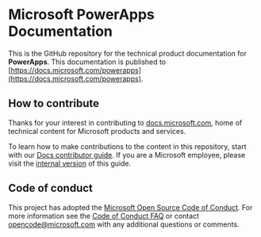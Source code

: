 # Microsoft PowerApps Documentation

This is the GitHub repository for the technical product documentation for **PowerApps**. This documentation is published to  [https://docs.microsoft.com/powerapps](https://docs.microsoft.com/powerapps).

## How to contribute

Thanks for your interest in contributing to [docs.microsoft.com](https://docs.microsoft.com/), home of technical content for Microsoft products and services.

To learn how to make contributions to the content in this repository, start with our [Docs contributor guide](https://docs.microsoft.com/contribute). If you are a Microsoft employee, please visit the [internal version](https://aka.ms/docsguidescontribute) of this guide.

## Code of conduct

This project has adopted the [Microsoft Open Source Code of Conduct](https://opensource.microsoft.com/codeofconduct/). For more information see the [Code of Conduct FAQ](https://opensource.microsoft.com/codeofconduct/faq/) or contact [opencode@microsoft.com](mailto:opencode@microsoft.com) with any additional questions or comments.
